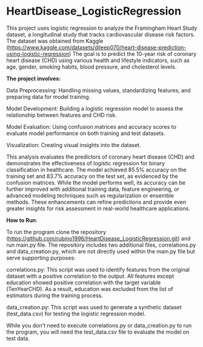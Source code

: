 # HeartDisease_LogisticRegression
This project uses logistic regression to analyze the Framingham Heart Study dataset, a longitudinal study that tracks cardiovascular disease risk factors. The dataset was obtained from Kaggle (https://www.kaggle.com/datasets/dileep070/heart-disease-prediction-using-logistic-regression)
The goal is to predict the 10-year risk of coronary heart disease (CHD) using various health and lifestyle indicators, such as age, gender, smoking habits, blood pressure, and cholesterol levels.

**The project involves:**

Data Preprocessing: Handling missing values, standardizing features, and preparing data for model training.

Model Development: Building a logistic regression model to assess the relationship between features and CHD risk.

Model Evaluation: Using confusion matrices and accuracy scores to evaluate model performance on both training and test datasets.

Visualization: Creating visual insights into the dataset.

This analysis evaluates the predictors of coronary heart disease (CHD) and demonstrates the effectiveness of logistic regression for binary classification in healthcare. The model achieved 85.5% accuracy on the training set and 83.7% accuracy on the test set, as evidenced by the confusion matrices. While the model performs well, its accuracy can be further improved with additional training data, feature engineering, or advanced modeling techniques such as regularization or ensemble methods. These enhancements can refine predictions and provide even greater insights for risk assessment in real-world healthcare applications.

**How to Run**:

To run the program clone the repository (https://github.com/rubino1996/HeartDisease_LogisticRegression.git) and run main.py file. The repository includes two additional files, correlations.py and data_creation.py, which are not directly used within the main.py file but serve supporting purposes:

correlations.py: This script was used to identify features from the original dataset with a positive correlation to the output. All features except education showed positive correlation with the target variable (TenYearCHD). As a result, education was excluded from the list of estimators during the training process.

data_creation.py: This script was used to generate a synthetic dataset (test_data.csv) for testing the logistic regression model.

While you don't need to execute correlations.py or data_creation.py to run the program, you will need the test_data.csv file to evaluate the model on test data. 

